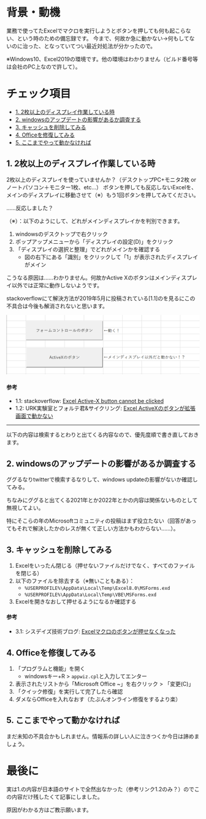 # 背景・動機
業務で使ってたExcelでマクロを実行しようとボタンを押しても何も起こらない、という時のための備忘録です。
今まで、何故か急に動かない→何もしてないのに治った、となっていてつい最近対処法が分かったので。

※Windows10、Excel2019の環境です。他の環境はわかりません（ビルド番号等は会社のPC上なので許して）。


# チェック項目
- [1. 2枚以上のディスプレイ作業している時](#1-2枚以上のディスプレイ作業している時)
- [2. windowsのアップデートの影響があるか調査する](#2-windowsのアップデートの影響があるか調査する)
- [3. キャッシュを削除してみる](#3-キャッシュを削除してみる)
- [4. Officeを修復してみる](#4-officeを修復してみる)
- [5. ここまでやって動かなければ](#5-ここまでやって動かなければ)


## 1. 2枚以上のディスプレイ作業している時
2枚以上のディスプレイを使っていませんか？（デスクトップPC+モニタ2枚 or ノートパソコン＋モニター1枚、etc...）
ボタンを押しても反応しないExcelを、メインのディスプレイに移動させて（※）もう1回ボタンを押してみてください。

……反応しました？

（※）：以下のようにして、どれがメインディスプレイかを判別できます。
1. windowsのデスクトップで右クリック
1. ポップアップメニューから「ディスプレイの設定(D)」をクリック
1. 「ディスプレイの選択と整理」でどれがメインかを確認する
    -  図の右下にある「識別」をクリックして「1」が表示されたディスプレイがメイン

こうなる原因は……わかりません。何故かActive Xのボタンはメインディスプレイ以外では正常に動作しないようです。

stackoverflowにて解決方法が2019年5月に投稿されている[1.1]のを見るにこの不具合は今後も解消されないと思います。

![image](20230201_001.png)

#### 参考
- 1.1: stackoverflow: [Excel Active-X button cannot be clicked](https://stackoverflow.com/questions/56265391/excel-active-x-button-cannot-be-clicked)
- 1.2: URK実験室とフォルテ君&サイクリング: [Excel ActiveXのボタンが拡張画面で動かない](https://ameblo.jp/urklabo/entry-12498651762.html)

---

以下の内容は検索するとわりと出てくる内容なので、優先度順で書き直しておきます。


## 2. windowsのアップデートの影響があるか調査する
ググるなりtwitterで検索するなりして、windows updateの影響がないか確認してみる。

ちなみにググると出てくる2021年とか2022年とかの内容は関係ないものとして無視してよい。

特にそこらの年のMicrosoftコミュニティの投稿はまず役立たない（回答があってもそれで解決したかのレスが無くて正しい方法かもわからない……）。


## 3. キャッシュを削除してみる
1. Excelをいったん閉じる（押せないファイルだけでなく、すべてのファイルを閉じる）
1. 以下のファイルを除去する（※無いこともある）：
    - `%USERPROFILE%\AppData\Local\Temp\Excel8.0\MSForms.exd`
    - `%USERPROFILE%\AppData\Local\Temp\VBE\MSForms.exd`
1. Excelを開きなおして押せるようになるか確認する

#### 参考
- 3.1: シスデイズ技術ブログ: [Excelマクロのボタンが押せなくなった](https://www.sysdays.co.jp/blog/article/4/)


## 4. Officeを修復してみる
1. 「プログラムと機能」を開く
    - windowsキー+R > `appwiz.cpl`と入力してエンター
1. 表示されたリストから「Microsoft Office ~」を右クリック > 「変更(C)」
1. 「クイック修復」を実行して完了したら確認
1. ダメならOfficeを入れなおす（たぶんオンライン修復をするより楽）


## 5. ここまでやって動かなければ
まだ未知の不具合かもしれません。情報系の詳しい人に泣きつくか今日は諦めましょう。


# 最後に
実は1.の内容が日本語のサイトで全然出なかった（参考リンク1.2のみ？）のでこの内容だけ残したくて記事にしました。

原因がわかる方はご教示願います。